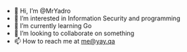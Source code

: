 - 👋 Hi, I’m @MrYadro
- 👀 I’m interested in Information Security and programming
- 🌱 I’m currently learning Go
- 💞️ I’m looking to collaborate on something
- 📫 How to reach me at me@yay.qa

<!---
MrYadro/MrYadro is a ✨ special ✨ repository because its `README.md` (this file) appears on your GitHub profile.
You can click the Preview link to take a look at your changes.
--->
